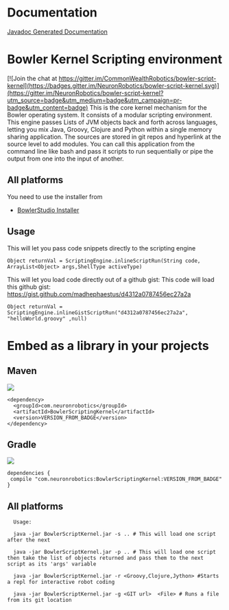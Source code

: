 
# Documentation

[Javadoc Generated Documentation](https://commonwealthrobotics.github.io/bowler-script-kernel/annotated.html) 


# Bowler Kernel Scripting environment

[![Join the chat at https://gitter.im/CommonWealthRobotics/bowler-script-kernel](https://badges.gitter.im/NeuronRobotics/bowler-script-kernel.svg)](https://gitter.im/NeuronRobotics/bowler-script-kernel?utm_source=badge&utm_medium=badge&utm_campaign=pr-badge&utm_content=badge)
This is the core kernel mechanism for the Bowler operating system. It consists of a modular scripting environment. This engine passes Lists of JVM objects back and forth across languages, letting you mix Java, Groovy, Clojure and Python within a single memory sharing application. The sources are stored in git repos and hyperlink at the source level to add modules. You can call this application from the command line like bash and pass it scripts to run sequentially or pipe the output from one into the input of another.

## All platforms 
 You need to use the installer from 
 * [BowlerStudio Installer](https://github.com/CommonWealthRobotics/BowlerStudio/releases)
 
## Usage
This will let you pass code snippets directly to the scripting engine
```
Object returnVal = ScriptingEngine.inlineScriptRun(String code, ArrayList<Object> args,ShellType activeType)
```

This will let you load code directly out of a github gist:
This code will load this github gist:
https://gist.github.com/madhephaestus/d4312a0787456ec27a2a

<script src="https://gist.github.com/madhephaestus/d4312a0787456ec27a2a.js"></script>

```
Object returnVal = ScriptingEngine.inlineGistScriptRun("d4312a0787456ec27a2a", "helloWorld.groovy" ,null) 
```



# Embed as a library in your projects

## Maven
![](https://img.shields.io/nexus/r/https/oss.sonatype.org/com.neuronrobotics/BowlerScriptingKernel.svg?style=flat)


```
<dependency>
  <groupId>com.neuronrobotics</groupId>
  <artifactId>BowlerScriptingKernel</artifactId>
  <version>VERSION_FROM_BADGE</version>
</dependency>
```
## Gradle
![](https://img.shields.io/nexus/r/https/oss.sonatype.org/com.neuronrobotics/BowlerScriptingKernel.svg?style=flat)
```
dependencies {
 compile "com.neuronrobotics:BowlerScriptingKernel:VERSION_FROM_BADGE"
}
```

## All platforms 
```
  Usage: 
  
  java -jar BowlerScriptKernel.jar -s .. # This will load one script after the next

  java -jar BowlerScriptKernel.jar -p .. # This will load one script then take the list of objects returned and pass them to the next script as its 'args' variable
  
  java -jar BowlerScriptKernel.jar -r <Groovy,Clojure,Jython> #Starts a repl for interactive robot coding
  
  java -jar BowlerScriptKernel.jar -g <GIT url>  <File> # Runs a file from its git location
```

